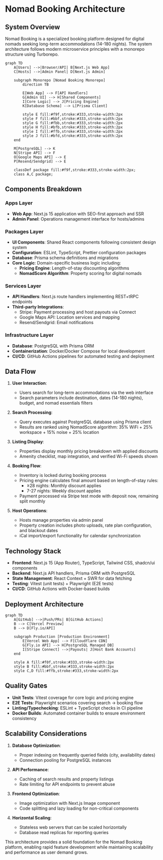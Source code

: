 











# Nomad Booking Architecture

## System Overview

Nomad Booking is a specialized booking platform designed for digital nomads seeking long-term accommodations (14-180 nights). The system architecture follows modern microservice principles with a monorepo structure using Turborepo.

```mermaid
graph TD
    A[Users] -->|Browser/API| B[Next.js Web App]
    C[Hosts] -->|Admin Panel| D[Next.js Admin]

    subgraph Monorepo [Nomad Booking Monorepo]
        direction TB

        E[Web App] --> F[API Handlers]
        G[Admin UI] --> H[Shared Components]
        I[Core Logic] --> J[Pricing Engine]
        K[Database Schema] --> L[Prisma Client]

        style E fill:#f9f,stroke:#333,stroke-width:2px
        style F fill:#bbf,stroke:#333,stroke-width:2px
        style G fill:#fbb,stroke:#333,stroke-width:2px
        style H fill:#bfb,stroke:#333,stroke-width:2px
        style I fill:#ffb,stroke:#333,stroke-width:2px
        style J fill:#bfd,stroke:#333,stroke-width:2px
    end

    M[PostgreSQL] --> K
    N[Stripe API] --> F
    O[Google Maps API] --> E
    P[Resend/Sendgrid] --> E

    classDef package fill:#f9f,stroke:#333,stroke-width:2px;
    class A,C package;
```

## Components Breakdown

### Apps Layer
- **Web App**: Next.js 15 application with SEO-first approach and SSR
- **Admin Panel**: Operations management interface for hosts/admins

### Packages Layer
- **UI Components**: Shared React components following consistent design system
- **Configuration**: ESLint, TypeScript, Prettier configuration packages
- **Database**: Prisma schema definitions and migrations
- **Core Logic**: Domain-specific business logic including:
  - **Pricing Engine**: Length-of-stay discounting algorithms
  - **NomadScore Algorithm**: Property scoring for digital nomads

### Services Layer
- **API Handlers**: Next.js route handlers implementing REST+tRPC endpoints
- **Third-party Integrations**:
  - Stripe: Payment processing and host payouts via Connect
  - Google Maps API: Location services and mapping
  - Resend/Sendgrid: Email notifications

### Infrastructure Layer
- **Database**: PostgreSQL with Prisma ORM
- **Containerization**: Docker/Docker Compose for local development
- **CI/CD**: GitHub Actions pipelines for automated testing and deployment

## Data Flow

1. **User Interaction**:
   - Users search for long-term accommodations via the web interface
   - Search parameters include destination, dates (14-180 nights), budget, and nomad essentials filters

2. **Search Processing**:
   - Query executes against PostgreSQL database using Prisma client
   - Results are ranked using NomadScore algorithm: 35% WiFi + 25% workspace + 15% noise + 25% location

3. **Listing Display**:
   - Properties display monthly pricing breakdown with applied discounts
   - Amenity checklist, map integration, and verified Wi-Fi speeds shown

4. **Booking Flow**:
   - Inventory is locked during booking process
   - Pricing engine calculates final amount based on length-of-stay rules:
     - ≥28 nights: Monthly discount applies
     - 7-27 nights: Weekly discount applies
   - Payment processed via Stripe test mode with deposit now, remaining split monthly

5. **Host Operations**:
   - Hosts manage properties via admin panel
   - Property creation includes photo uploads, rate plan configuration, and blackout dates
   - iCal import/export functionality for calendar synchronization

## Technology Stack

- **Frontend**: Next.js 15 (App Router), TypeScript, Tailwind CSS, shadcn/ui components
- **Backend**: Next.js API handlers, Prisma ORM with PostgreSQL
- **State Management**: React Context + SWR for data fetching
- **Testing**: Vitest (unit tests) + Playwright (E2E tests)
- **CI/CD**: GitHub Actions with Docker-based builds

## Deployment Architecture

```mermaid
graph TD
    A[GitHub] -->|Push/PRs| B[GitHub Actions]
    B --> C[Vercel Preview]
    B --> D[Fly.io/API]

    subgraph Production [Production Environment]
        E[Vercel Web App] --> F[Cloudflare CDN]
        G[Fly.io API] --> H[PostgreSQL Managed DB]
        I[Stripe Connect] -->|Payouts| J[Host Bank Accounts]
    end

    style A fill:#f0f,stroke:#333,stroke-width:2px
    style B fill:#bbf,stroke:#333,stroke-width:2px
    style C,D fill:#ffb,stroke:#333,stroke-width:2px
```

## Quality Gates

- **Unit Tests**: Vitest coverage for core logic and pricing engine
- **E2E Tests**: Playwright scenarios covering search → booking flow
- **Linting/Typechecking**: ESLint + TypeScript checks in CI pipeline
- **Docker Builds**: Automated container builds to ensure environment consistency

## Scalability Considerations

1. **Database Optimization**:
   - Proper indexing on frequently queried fields (city, availability dates)
   - Connection pooling for PostgreSQL instances

2. **API Performance**:
   - Caching of search results and property listings
   - Rate limiting for API endpoints to prevent abuse

3. **Frontend Optimization**:
   - Image optimization with Next.js Image component
   - Code splitting and lazy loading for non-critical components

4. **Horizontal Scaling**:
   - Stateless web servers that can be scaled horizontally
   - Database read replicas for reporting queries

This architecture provides a solid foundation for the Nomad Booking platform, enabling rapid feature development while maintaining scalability and performance as user demand grows.











